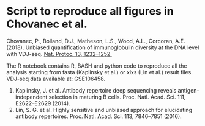 # Script to reproduce all figures in Chovanec et al.

Chovanec, P., Bolland, D.J., Matheson, L.S., Wood, A.L., Corcoran, A.E. (2018). Unbiased quantification of immunoglobulin diversity at the DNA level with VDJ-seq. [Nat. Protoc. 13, 1232–1252.](https://doi.org/10.1038/nprot.2018.021)

The R notebook contains R, BASH and python code to reproduce all the analysis starting from fasta (Kaplinsky et al.) or xlxs (Lin et al.) result files. VDJ-seq data available at: GSE106458.

1. Kaplinsky, J. et al. Antibody repertoire deep sequencing reveals antigen-independent selection in maturing B cells. Proc. Natl. Acad. Sci. 111, E2622–E2629 (2014).
2. Lin, S. G. et al. Highly sensitive and unbiased approach for elucidating antibody repertoires. Proc. Natl. Acad. Sci. 113, 7846–7851 (2016).
